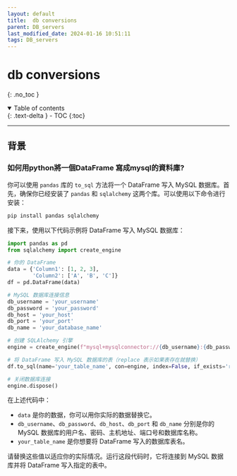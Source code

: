 ```yaml
---
layout: default
title:  db conversions
parent: DB_servers
last_modified_date: 2024-01-16 10:51:11
tags: DB_servers
---
```


# db conversions
{: .no_toc }

<details open markdown="block">
  <summary>
    Table of contents
  </summary>
  {: .text-delta }
- TOC
{:toc}
</details>

---

## 背景


### 如何用python將一個DataFrame 寫成mysql的資料庫?

你可以使用 `pandas` 库的 `to_sql` 方法将一个 DataFrame 写入 MySQL 数据库。首先，确保你已经安装了 `pandas` 和 `sqlalchemy` 这两个库。可以使用以下命令进行安装：

```bash
pip install pandas sqlalchemy
```

接下来，使用以下代码示例将 DataFrame 写入 MySQL 数据库：

```python
import pandas as pd
from sqlalchemy import create_engine

# 你的 DataFrame
data = {'Column1': [1, 2, 3],
        'Column2': ['A', 'B', 'C']}
df = pd.DataFrame(data)

# MySQL 数据库连接信息
db_username = 'your_username'
db_password = 'your_password'
db_host = 'your_host'
db_port = 'your_port'
db_name = 'your_database_name'

# 创建 SQLAlchemy 引擎
engine = create_engine(f"mysql+mysqlconnector://{db_username}:{db_password}@{db_host}:{db_port}/{db_name}")

# 将 DataFrame 写入 MySQL 数据库的表（replace 表示如果表存在就替换）
df.to_sql(name='your_table_name', con=engine, index=False, if_exists='replace')

# 关闭数据库连接
engine.dispose()
```

在上述代码中：

- `data` 是你的数据，你可以用你实际的数据替换它。
- `db_username`、`db_password`、`db_host`、`db_port` 和 `db_name` 分别是你的 MySQL 数据库的用户名、密码、主机地址、端口号和数据库名称。
- `your_table_name` 是你想要将 DataFrame 写入的数据库表名。

请替换这些值以适应你的实际情况。运行这段代码时，它将连接到 MySQL 数据库并将 DataFrame 写入指定的表中。